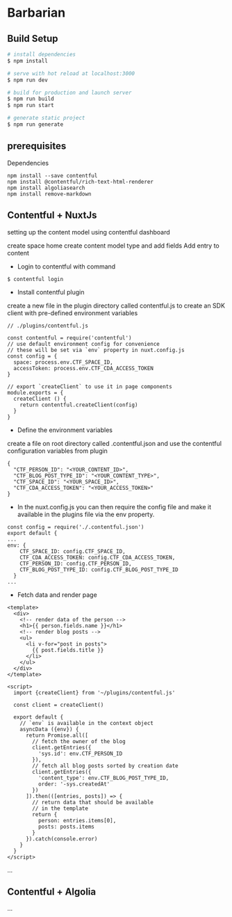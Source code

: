 # Barbarian

## Build Setup

```bash
# install dependencies
$ npm install

# serve with hot reload at localhost:3000
$ npm run dev

# build for production and launch server
$ npm run build
$ npm run start

# generate static project
$ npm run generate
```
## prerequisites 

Dependencies

```
npm install --save contentful
npm install @contentful/rich-text-html-renderer
npm install algoliasearch
npm install remove-markdown
```


## Contentful + NuxtJs

setting up the content model using contentful dashboard

create space home
create content model type and add fields
Add entry to content

* Login to contentful with command

```
$ contentful login
```

* Install contentful plugin

create a new file in the plugin directory called contentful.js to create an SDK client with pre-defined environment variables

```
// ./plugins/contentful.js

const contentful = require('contentful')
// use default environment config for convenience
// these will be set via `env` property in nuxt.config.js
const config = {
  space: process.env.CTF_SPACE_ID,
  accessToken: process.env.CTF_CDA_ACCESS_TOKEN
}

// export `createClient` to use it in page components
module.exports = {
  createClient () {
    return contentful.createClient(config)
  }
}
```

* Define the environment variables

create a file on root directory called .contentful.json and use the contentful configuration variables from plugin

```
{
  "CTF_PERSON_ID": "<YOUR_CONTENT_ID>",
  "CTF_BLOG_POST_TYPE_ID": "<YOUR_CONTENT_TYPE>",
  "CTF_SPACE_ID": "<YOUR_SPACE_ID>",
  "CTF_CDA_ACCESS_TOKEN": "<YOUR_ACCESS_TOKEN>"
}
```
* In the nuxt.config.js you can then require the config file and make it available in the plugins file via the env property.

```
const config = require('./.contentful.json')
export default {
...
env: {
    CTF_SPACE_ID: config.CTF_SPACE_ID,
    CTF_CDA_ACCESS_TOKEN: config.CTF_CDA_ACCESS_TOKEN,
    CTF_PERSON_ID: config.CTF_PERSON_ID,
    CTF_BLOG_POST_TYPE_ID: config.CTF_BLOG_POST_TYPE_ID
  }
...
```

* Fetch data and render page

```
<template>
  <div>
    <!-- render data of the person -->
    <h1>{{ person.fields.name }}</h1>
    <!-- render blog posts -->
    <ul>
      <li v-for="post in posts">
        {{ post.fields.title }}
      </li>
    </ul>
  </div>
</template>

<script>
  import {createClient} from '~/plugins/contentful.js'

  const client = createClient()

  export default {
    // `env` is available in the context object
    asyncData ({env}) {
      return Promise.all([
        // fetch the owner of the blog
        client.getEntries({
          'sys.id': env.CTF_PERSON_ID
        }),
        // fetch all blog posts sorted by creation date
        client.getEntries({
          'content_type': env.CTF_BLOG_POST_TYPE_ID,
          order: '-sys.createdAt'
        })
      ]).then(([entries, posts]) => {
        // return data that should be available
        // in the template
        return {
          person: entries.items[0],
          posts: posts.items
        }
      }).catch(console.error)
    }
  }
</script>
```


...

## Contentful + Algolia

...
